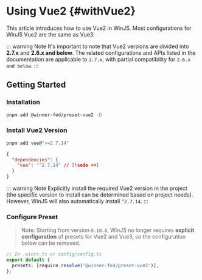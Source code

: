# Using Vue2 {#withVue2}

This article introduces how to use Vue2 in WinJS. Most configurations for WinJS Vue2 are the same as Vue3.

::: warning Note
It's important to note that Vue2 versions are divided into **2.7.x** and **2.6.x and below**. The related configurations and APIs listed in the documentation are applicable to `2.7.x`, with partial compatibility for `2.6.x and below`.
:::

## Getting Started

### Installation

```bash
pnpm add @winner-fed/preset-vue2 -D
```

### Install Vue2 Version

```bash
pnpm add vue@">=2.7.14"
```

```json
{
  "dependencies": {
    "vue": "^2.7.14" // [!code ++]
  }
}
```

::: warning Note
Explicitly install the required Vue2 version in the project (the specific version to install can be determined based on project needs). However, WinJS will also automatically install `^2.7.14`.
:::

### Configure Preset

> Note: Starting from version `0.18.0`, WinJS no longer requires **explicit configuration** of presets for Vue2 and Vue3, so the configuration below can be removed.

```ts
// In .winrc.ts or config/config.ts
export default {
  presets: [require.resolve('@winner-fed/preset-vue2')],
};
```
